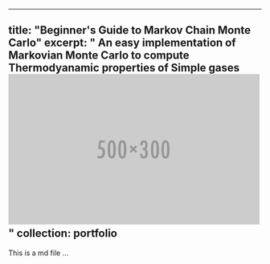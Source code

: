 
---
title: "Beginner's Guide to Markov Chain Monte Carlo"
excerpt: " An easy implementation of Markovian Monte Carlo to compute Thermodyanamic properties of Simple gases <br/><img src='/images/500x300.png'>"
collection: portfolio
---


This is a md file  ...
